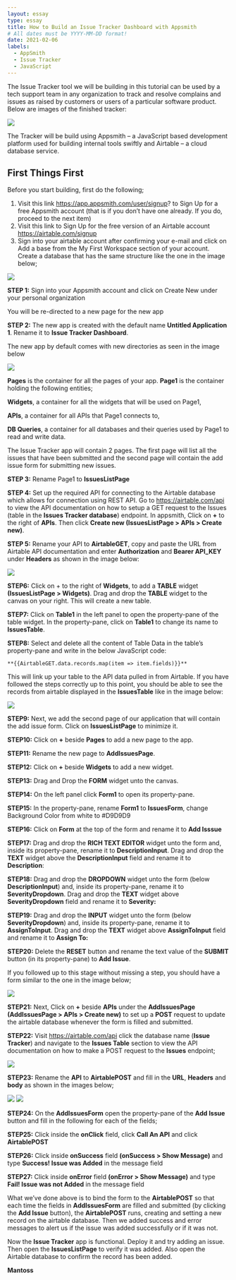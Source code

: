 ```yaml
---
layout: essay
type: essay
title: How to Build an Issue Tracker Dashboard with Appsmith
# All dates must be YYYY-MM-DD format!
date: 2021-02-06
labels:
  - AppSmith
  - Issue Tracker
  - JavaScript
---
```


The Issue Tracker tool we will be building in this tutorial can be used by a tech support team in any organization to track and resolve complains and issues as raised by customers or users of a particular software product. Below are images of the finished tracker:

<img class="ui small leftt floated rounded image" src="../images/issue-tracker.jpg">

The Tracker will be build using Appsmith – a JavaScript based development platform used for building internal tools swiftly and Airtable – a cloud database service.

## First Things First

Before you start building, first do the following;

1. Visit this link https://app.appsmith.com/user/signup? to Sign Up for a free Appsmith account (that is if you don’t have one already. If you do, proceed to the next item)
2. Visit this link to Sign Up for the free version of an Airtable account https://airtable.com/signup
3. Sign into your airtable account after confirming your e-mail and click on Add a base from the My First Workspace section of your account. Create a database that has the same structure like the one in the image below;

<img class="ui medium center" src="../images/airtable.jpg">

**STEP 1:** Sign into your Appsmith account and click on Create New under your personal organization

You will be re-directed to a new page for the new app

**STEP 2:** The new app is created with the default name **Untitled Application 1**. Rename it to **Issue Tracker Dashboard**.

The new app by default comes with new directories as seen in the image below

<img class="ui medium center" src="../images/dashboard.png">

**Pages** is the container for all the pages of your app. **Page1** is the container holding the following entities;

**Widgets**, a container for all the widgets that will be used on Page1,

**APIs**, a container for all APIs that Page1 connects to,

**DB Queries**, a container for all databases and their queries used by Page1 to read and write data.

The Issue Tracker app will contain 2 pages. The first page will list all the issues that have been submitted and the second page will contain the add issue form for submitting new issues.

**STEP 3:** Rename Page1 to **IssuesListPage**

**STEP 4:** Set up the required API for connecting to the Airtable database which allows for connection using REST API. Go to https://airtable.com/api to view the API documentation on how to setup a GET request to the Issues (table in the **Issues Tracker database**) endpoint. In appsmith, Click on **+** to the right of **APIs**. Then click **Create new (IssuesListPage > APIs > Create new)**.

**STEP 5:** Rename your API to **AirtableGET**, copy and paste the URL from Airtable API documentation and enter **Authorization** and **Bearer API_KEY** under **Headers** as shown in the image below:

<img class="ui medium center" src="../images/apiGET.jpg">

**STEP6:** Click on + to the right of **Widgets**, to add a **TABLE** widget **(IssuesListPage > Widgets)**. Drag and drop the **TABLE** widget to the canvas on your right. This will create a new table.

**STEP7:** Click on **Table1** in the left panel to open the property-pane of the table widget. In the property-pane, click on **Table1** to change its name to **IssuesTable**.

**STEP8:** Select and delete all the content of Table Data in the table’s property-pane and write in the below JavaScript code: 

`**{{AirtableGET.data.records.map(item => item.fields)}}**`

This will link up your table to the API data pulled in from Airtable. If you have followed the steps correctly up to this point, you should be able to see the records from airtable displayed in the **IssuesTable** like in the image below:

<img class="ui medium center" src="../images/issuesTable.jpg">

**STEP9:** Next, we add the second page of our application that will contain the add issue form. Click on **IssuesListPage** to minimize it.

**STEP10:** Click on **+** beside **Pages** to add a new page to the app.

**STEP11:** Rename the new page to **AddIssuesPage**.

**STEP12:** Click on **+** beside **Widgets** to add a new widget.

**STEP13:** Drag and Drop the **FORM** widget unto the canvas.

**STEP14:** On the left panel click **Form1** to open its property-pane.

**STEP15:** In the property-pane, rename **Form1** to **IssuesForm**, change Background Color from white to #D9D9D9

**STEP16:** Click on **Form** at the top of the form and rename it to **Add Isssue**

**STEP17:** Drag and drop the **RICH TEXT EDITOR** widget unto the form and, inside its property-pane, rename it to **DescriptionInput**.  Drag and drop the **TEXT** widget above the **DescriptionInput** field and rename it to **Description**: 

**STEP18:** Drag and drop the **DROPDOWN** widget unto the form (below **DescriptionInput**) and, inside its property-pane, rename it to **SeverityDropdown**.  Drag and drop the **TEXT** widget above **SeverityDropdown** field and rename it to **Severity:**

**STEP19:** Drag and drop the **INPUT** widget unto the form (below **SeverityDropdown**) and, inside its property-pane, rename it to **AssignToInput**.  Drag and drop the **TEXT** widget above **AssignToInput** field and rename it to **Assign To:**

**STEP20:** Delete the **RESET** button and rename the text value of the **SUBMIT** button (in its property-pane) to **Add Issue**.

If you followed up to this stage without missing a step, you should have a form similar to the one in the image below;

<img class="ui medium center" src="../images/issue-tracker2.jpg">

**STEP21:** Next, Click on **+** beside **APIs** under the **AddIssuesPage** **(AddIssuesPage > APIs > Create new)** to set up a **POST** request to update the airtable database whenever the form is filled and submitted.

**STEP22:** Visit https://airtable.com/api click the database name (**Issue Tracker**) and navigate to the **Issues Table** section to view the API documentation on how to make a POST request to the **Issues** endpoint;

<img class="ui medium center" src="../images/postInfo.jpg">

**STEP23:** Rename the **API** to **AirtablePOST** and fill in the **URL**, **Headers** and **body** as shown in the images below;

<img class="ui medium center" src="../images/postReq.jpg">

<img class="ui medium center" src="../images/postReq2.jpg">

**STEP24:** On the **AddIssuesForm** open the property-pane of the **Add Issue** button and fill in the following for each of the fields;

**STEP25:** Click inside the **onClick** field, click **Call An API** and click **AirtablePOST**

**STEP26:** Click inside **onSuccess** field **(onSuccess > Show Message)** and type **Success! Issue was Added** in the message field

**STEP27:** Click inside **onError** field **(onError > Show Message)** and type **Fail! Issue was not Added** in the message field

What we’ve done above is to bind the form to the **AirtablePOST** so that each time the fields in **AddIssuesForm** are filled and submitted (by clicking the **Add Issue** button), the **AirtablePOST** runs, creating and setting a new record on the airtable database. Then we added success and error messages to alert us if the issue was added successfully or if it was not.

Now the **Issue Tracker** app is functional. Deploy it and try adding an issue. Then open the **IssuesListPage** to verify it was added. Also open the Airtable database to confirm the record has been added.

**Mantoss**
